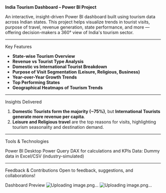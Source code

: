 **India Tourism Dashboard – Power BI Project**

An interactive, insight-driven Power BI dashboard built using tourism data across Indian states. This project helps visualize trends in tourist visits, purpose of travel, revenue generation, state performance, and more — offering decision-makers a 360° view of India's tourism sector.

---

Key Features

- **State-wise Tourism Overview**
- **Revenue vs Tourist Type Analysis**
- **Domestic vs International Tourist Breakdown**
- **Purpose of Visit Segmentation (Leisure, Religious, Business)**
- **Year-over-Year Growth Trends**
- **Top Performing States**
- **Geographical Heatmaps of Tourism Trends**

---

Insights Delivered

1. **Domestic Tourists form the majority (~75%)**, but **International Tourists generate more revenue per capita**.
2. **Leisure and Religious travel** are the top reasons for visits, highlighting tourism seasonality and destination demand.

---

Tools & Technologies

Power BI Desktop
Power Query
DAX for calculations and KPIs
Data: Dummy data in Excel/CSV (industry-simulated)

---

Feedback & Contributions Open to feedback, suggestions, and collaborations!

Dashboard Preview
![Uploading image.png…]()
![Uploading image.png…]()


